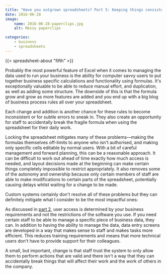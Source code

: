 ```yaml
---
title: "Have you outgrown spreadsheets? Part 5: Keeping things consistent"
date: 2016-06-28
image:
    name: 2016-06-28-paperclips.jpg
    alt: Messy paperclips

categories:
    - business
    - spreadsheets
---
```


{{< spreadsheet-about "fifth" >}}

Probably the most powerful feature of Excel when it comes to managing the data used to run your business is the ability for computer savvy users to put together business specific calculations and functionality using formulas. It's exceptionally valuable to be able to reduce manual effort, and duplication, as well as adding some structure. The downside of this is that the formula grow and grow as more features are added and you end up with a big blog of business process rules all over your spreadsheet.

Each change and addition is another chance for these rules to become inconsistent or for subtle errors to sneak in. They also create an opportunity for staff to accidentally break the fragile formula when using the spreadsheet for their daily work.

Locking the spreadsheet mitigates many of these problems—making the formulas themselves off-limits to anyone who isn't authorised, and making only specific cells editable by normal users. With a bit of careful management and forward planning, this can be a reasonable approach. It can be difficult to work out ahead of time exactly how much access is needed, and layout decisions made at the beginning can make certain things completely impossible to restrict appropriately. It also removes some of the autonomy and ownership because only certain members of staff are able to make modifications to certain parts of the spreadsheet, potentially causing delays whilst waiting for a change to be made.

Custom systems certainly don't resolve all of these problems but they can definitely mitigate what I consider to be the most impactful ones:

As discussed in [part 2](/blog/2016/06/have-you-outgrown-spreadsheets-part-2-whos-using-the-spreadsheet/), user access is determined by your business requirements and not the restrictions of the software you use. If you need certain staff to be able to manage a specific piece of business data, they can. In addition to having the ability to manage the data, data entry screens are developed in a way that makes sense to staff and makes tasks more efficient. This reduces training requirements and means that more technical users don't have to provide support for their colleagues.

A small, but important, change is that staff trust the system to only allow them to perform actions that are valid and there isn't a way that they can accidentally break things that will affect their work and the work of others in the company.
